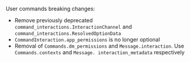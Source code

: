 User commands breaking changes:

- Remove previously deprecated `command_interactions.InteractionChannel` and `command_interactions.ResolvedOptionData`
- `CommandInteraction.app_permissions` is no longer optional
- Removal of `Commands.dm_permissions` and `Message.interaction`. Use `Commands.contexts` and `Message.
  interaction_metadata` respectively
